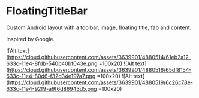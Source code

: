 FloatingTitleBar
================

Custom Android layout with a toolbar, image, floating title, fab and content.

Inspired by Google.

![Alt text](https://cloud.githubusercontent.com/assets/3639901/4880514/61eb2a12-633c-11e4-8fdb-540b40bf043e.png =100x20)
![Alt text](https://cloud.githubusercontent.com/assets/3639901/4880516/65df8154-633c-11e4-80d6-f32d34e197a7.png =100x20)
![Alt text](https://cloud.githubusercontent.com/assets/3639901/4880519/6c26c78e-633c-11e4-92f9-a9f6d86943d5.png =100x20)
